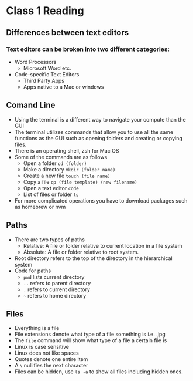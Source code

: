 # Class 1 Reading

## Differences between text editors

### Text editors can be broken into two different categories:
  * Word Processors
    * Microsoft Word etc.
  * Code-specific Text Editors
    * Third Party Apps 
    * Apps native to a Mac or windows

## Comand Line
  * Using the terminal is a different way to navigate your compute than the GUI
  * The terminal utilizes commands that allow you to use all the same functions as the GUI
  such as opening folders and creating or copying files.
  * There is an operating shell, zsh for Mac OS
  * Some of the commands are as follows
    * Open a folder ```cd (folder)```
    * Make a directory ```mkdir (folder name)```
    * Create a new file ```touch (file name)```
    * Copy a file ```cp (file template) (new filename) ```
    * Open a text editor ```code```
    * List of files or folder ```ls```
  * For more complicated operations you have to download packages such as homebrew or nvm
  
  ## Paths
  * There are two types of paths
    * Relative: A file or folder relative to current location in a file system
    * Absolute: A file or folder relative to root system.
  * Root directory refers to the top of the directory in the hierarchical system
  * Code for paths
    * ```pwd``` lists current directory
    * ``` .. ``` refers to parent directory
    * ```.``` refers to current directory
    * ```~``` refers to home directory 
    
 ## Files
  * Everything is a file
  * File extensions denote what type of a file something is i.e. .jpg
  * The ```file``` command will show what type of a file a certain file is
  * Linux is case sensitive
  * Linux does not like spaces
  * Quotes denote one entire item
  * A ```\``` nullifies the next character
  * Files can be hidden, use ```ls -a``` to show all files including hidden ones.
  
  
  
    
 
    
    
  
  

  
  
